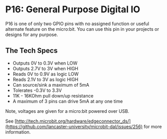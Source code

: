# P16: General Purpose Digital IO

P16 is one of only two GPIO pins with no assigned function or useful alternate feature on the micro:bit. You can use this pin in your projects or designs for any purpose.

## The Tech Specs

* Outputs 0V to 0.3V when LOW
* Outputs 2.7V to 3V when HIGH
* Reads 0V to 0.9V as logic LOW
* Reads 2.1V to 3V as logic HIGH
* Can source/sink a maximum of 5mA
* Tolerates -0.3V to 3.3V
* 11K - 16KOhm pull down/up resistance
* A maximum of 3 pins can drive 5mA at any one time

Note, voltages are given for a micro:bit powered over USB.

See [http://tech.microbit.org/hardware/edgeconnector_ds/](https://github.com/lancaster-university/microbit-dal/issues/256) for more information.